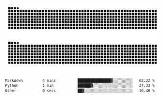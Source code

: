 ![Snake Animation](https://raw.githubusercontent.com/tomhea/tomhea/output/github-contribution-grid-snake-dark.svg#gh-dark-mode-only)
![Snake Animation](https://raw.githubusercontent.com/tomhea/tomhea/output/github-contribution-grid-snake.svg#gh-light-mode-only)

<p></p>

<!--START_SECTION:waka-->

```txt
Markdown         4 mins          ███████████████▓░░░░░░░░░   62.22 %
Python           1 min           ██████▓░░░░░░░░░░░░░░░░░░   27.33 %
Other            0 secs          ██▓░░░░░░░░░░░░░░░░░░░░░░   10.40 %
```

<!--END_SECTION:waka-->
